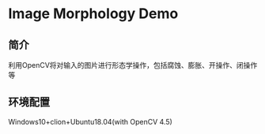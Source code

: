 # Image Morphology Demo

## 简介

利用OpenCV将对输入的图片进行形态学操作，包括腐蚀、膨胀、开操作、闭操作等

## 环境配置

Windows10+clion+Ubuntu18.04(with OpenCV 4.5)
